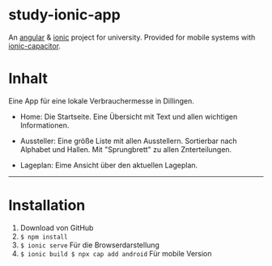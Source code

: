 # study-ionic-app
An [angular](https://angular.io) &amp; [ionic](https://ionicframework.com) project for university. Provided for mobile systems with [ionic-capacitor](https://capacitor.ionicframework.com).

# Inhalt
Eine App für eine lokale Verbrauchermesse in Dillingen.

- Home: 
Die Startseite. Eine Übersicht mit Text und allen wichtigen Informationen.

- Aussteller:
Eine größe Liste mit allen Ausstellern. Sortierbar nach Alphabet und Hallen. Mit "Sprungbrett" zu allen Znterteilungen.

- Lageplan:
Eime Ansicht über den aktuellen Lageplan.

---

# Installation

1. Download von GitHub
2. `$ npm install`
3. `$ ionic serve`  Für die Browserdarstellung
4. `$ ionic build $ npx cap add android` Für mobile Version
